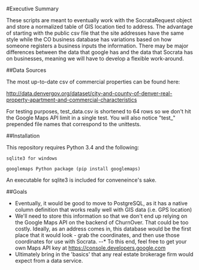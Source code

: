 #Executive Summary

These scripts are meant to eventually work with the SocrataRequest object and store a normalized table of GIS location tied to address. The advantage of starting with the public csv file that the site addresses have the same style while the CO business database has variations based on how someone registers a business inputs the information. There may be major differences between the data that google has and the data that Socrata has on businesses, meaning we will have to develop a flexible work-around. 

##Data Sources

The most up-to-date csv of commercial properties can be found here: 

http://data.denvergov.org/dataset/city-and-county-of-denver-real-property-apartment-and-commercial-characteristics

For testing purposes, test_data.csv is shortened to 64 rows so we don't hit the Google Maps API limit in a single test. You will also notice "test_" prepended file names that correspond to the unittests. 

##Installation 

This repository requires Python 3.4 and the following:

```
sqlite3 for windows

googlemaps Python package (pip install googlemaps)
```

An executable for sqlite3 is included for conveneince's sake. 

##Goals

* Eventually, it would be good to move to PostgreSQL, as it has a native column definition that works really well with GIS data (i.e. GPS location)
* We'll need to store this information so that we don't end up relying on the Google Maps API on the backend of ChurnOver. That could be too costly. Ideally, as an address comes in, this database would be the first place that it would look - grab the coordinates, and then use those coordinates for use with Socrata.
--* To this end, feel free to get your own Maps API key at https://console.developers.google.com
* Ultimately bring in the 'basics' that any real estate brokerage firm would expect from a data service. 


